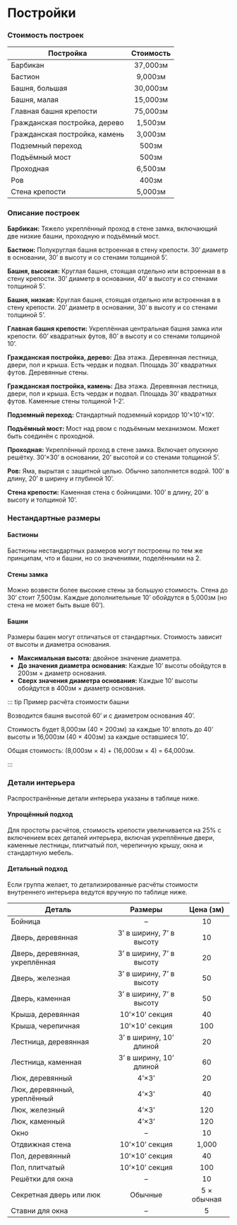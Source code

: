 # Постройки

### Стоимость построек

| Постройка                     | Стоимость |
| ----------------------------- | :-------: |
| Барбикан                      | 37,000зм  |
| Бастион                       |  9,000зм  |
| Башня, большая                | 30,000зм  |
| Башня, малая                  | 15,000зм  |
| Главная башня крепости        | 75,000зм  |
| Гражданская постройка, дерево |  1,500зм  |
| Гражданская постройка, камень |  3,000зм  |
| Подземный переход             |   500зм   |
| Подъёмный мост                |   500зм   |
| Проходная                     |  6,500зм  |
| Ров                           |   400зм   |
| Стена крепости                |  5,000зм  |

### Описание построек

**Барбикан:** Тяжело укреплённый проход в стене замка, включающий две низкие башни, проходную и подъёмный мост.

**Бастион:** Полукруглая башня встроенная в стену крепости. 30’ диаметр в основании, 30’ в высоту и со стенами толщиной 5’.

**Башня, высокая:** Круглая башня, стоящая отдельно или встроенная в в стену крепости. 30’ диаметр в основании, 40’ в высоту и со стенами толщиной 5’.

**Башня, низкая:** Круглая башня, стоящая отдельно или встроенная в в стену крепости. 20’ диаметр в основании, 30’ в высоту и со стенами толщиной 5’.

**Главная башня крепости:** Укреплённая центральная башня замка или крепости. 60’ квадратных футов, 80’ в высоту и со стенами толщиной 10’.

**Гражданская постройка, дерево:** Два этажа. Деревянная лестница, двери, пол и крыша. Есть чердак и подвал. Площадь 30’ квадратных футов. Деревянные стены.

**Гражданская постройка, камень:** Два этажа. Деревянная лестница, двери, пол и крыша. Есть чердак и подвал. Площадь 30’ квадратных футов. Каменные стены толщиной 1-2’.

**Подземный переход:** Стандартный подземный коридор 10’×10’×10’.

**Подъёмный мост:** Мост над рвом с подъёмным механизмом. Может быть соединён с проходной.

**Проходная:** Укреплённый проход в стене замка. Включает опускную решётку. 30’×30’ в основании, 20’ высотой и со стенами толщиной 5’.

**Ров:** Яма, вырытая с защитной целью. Обычно заполняется водой. 100’ в длину, 20’ в ширину и глубиной 10’.

**Стена крепости:** Каменная стена с бойницами. 100’ в длину, 20’ в высоту и толщиной 10’.

### Нестандартные размеры

#### Бастионы

Бастионы нестандартных размеров могут построены по тем же принципам, что и башни, но со значениями, поделёнными на 2.

#### Стены замка

Можно возвести более высокие стены за большую стоимость. Стена до 30’ стоит 7,500зм. Каждые дополнительные 10’ обойдутся в 5,000зм (но стена не может быть выше 60’).

#### Башни

Размеры башен могут отличаться от стандартных. Стоимость зависит от высоты и диаметра основания.

- **Максимальная высота:** двойное значение диаметра.
- **До значения диаметра основания:** Каждые 10’ высоты обойдутся в 200зм × диаметр основания.
- **Сверх значения диаметра основания:** Каждые 10’ высоты обойдутся в 400зм × диаметр основания.

::: tip Пример расчёта стоимости башни

Возводится башня высотой 60’ и с диаметром основания 40’.

Стоимость будет 8,000зм (40 × 200зм) за каждые 10’ вплоть до 40’ высоты и 16,000зм (40 × 400зм) за каждые оставшиеся 10’.

Общая стоимость: (8,000зм × 4) + (16,000зм × 4) = 64,000зм.

:::

### Детали интерьера

Распространённые детали интерьера указаны в таблице ниже.

#### Упрощённый подход

Для простоты расчётов, стоимость крепости увеличивается на 25% с включением всех деталей интерьера, включая укреплённые двери, каменные лестницы, плитчатый пол, черепичную крышу, окна и стандартную мебель.

#### Детальный подход

Если группа желает, то детализированные расчёты стоимости внутреннего интерьера ведутся вручную по таблице ниже.

| Деталь                         |         Размеры          |  Цена (зм)  |
| ------------------------------ | :----------------------: | :---------: |
| Бойница                        |            –             |     10      |
| Дверь, деревянная              | 3’ в ширину, 7’ в высоту |     10      |
| Дверь, деревянная, укреплённая | 3’ в ширину, 7’ в высоту |     20      |
| Дверь, железная                | 3’ в ширину, 7’ в высоту |     50      |
| Дверь, каменная                | 3’ в ширину, 7’ в высоту |     50      |
| Крыша, деревянная              |      10’×10’ секция      |     40      |
| Крыша, черепичная              |      10’×10’ секция      |     100     |
| Лестница, деревянная           | 3’ в ширину, 10’ длиной  |     20      |
| Лестница, каменная             | 3’ в ширину, 10’ длиной  |     60      |
| Люк, деревянный                |          4’×3’           |     20      |
| Люк, деревянный, уреплённый    |          4’×3’           |     40      |
| Люк, железный                  |          4’×3’           |     120     |
| Люк, каменный                  |          4’×3’           |     120     |
| Окно                           |            –             |     10      |
| Отдвижная стена                |      10’×10’ секция      |    1,000    |
| Пол, деревянный                |      10’×10’ секция      |     40      |
| Пол, плитчатый                 |      10’×10’ секция      |     100     |
| Решётки для окна               |            –             |     10      |
| Секретная дверь или люк        |         Обычные          | 5 × обычная |
| Ставни для окна                |            –             |      5      |
